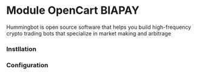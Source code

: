 # Module OpenCart BIAPAY

Hummingbot is open source software that helps you build high-frequency crypto trading bots that specialize in market making and arbitrage 

### Instllation


### Configuration
